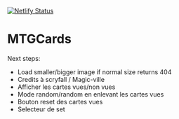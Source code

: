 [![Netlify Status](https://api.netlify.com/api/v1/badges/be1a63dc-da68-4ef4-86ed-f55ca96ffce6/deploy-status)](https://app.netlify.com/sites/random-mtg-mkm-card-fr/deploys)

# MTGCards

Next steps:
- Load smaller/bigger image if normal size returns 404
- Credits à scryfall / Magic-ville
- Afficher les cartes vues/non vues
- Mode random/random en enlevant les cartes vues
- Bouton reset des cartes vues
- Selecteur de set
